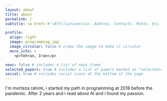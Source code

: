 ```yaml
---
layout: about
title: about
permalink: /
subtitle: <a href='#'>Affiliations</a>. Address. Contacts. Motto. Etc.

profile:
  align: right
  image: programming.jpg
  image_circular: false # crops the image to make it circular
  more_info: >
    <p>Tehran, Iran</p>

news: false # includes a list of news items
selected_papers: true # includes a list of papers marked as "selected={true}"
social: true # includes social icons at the bottom of the page
---
```


I'm morteza rahimi, i started my path in programming at 2018 before the pandemic. 
After 2 years and i read about AI and i found my passion.
